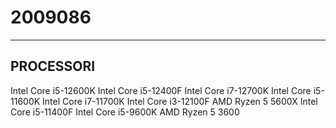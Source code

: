 # 2009086
---
PROCESSORI
---
Intel Core i5-12600K
Intel Core i5-12400F
Intel Core i7-12700K
Intel Core i5-11600K
Intel Core i7-11700K
Intel Core i3-12100F
AMD Ryzen 5 5600X
Intel Core i5-11400F
Intel Core i5-9600K
AMD Ryzen 5 3600